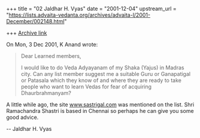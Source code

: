 +++
title = "02 Jaldhar H. Vyas"
date = "2001-12-04"
upstream_url = "https://lists.advaita-vedanta.org/archives/advaita-l/2001-December/002148.html"

+++
[Archive link](https://lists.advaita-vedanta.org/archives/advaita-l/2001-December/002148.html)

On Mon, 3 Dec 2001, K Anand wrote:

> Dear Learned members,
>
> I would like to do Veda Adyayanam of my Shaka (Yajus) in Madras city.
> Can any list member suggest me a suitable Guru or Ganapatigal or
> Patasala which they know of and where they are ready to take people who
> want to learn Vedas for fear of acquiring Dhaurbrahmanyam?
>

A little while ago, the site www.sastrigal.com was mentioned on the list.
Shri  Ramachandra Shastri is based in Chennai so perhaps he can give you
some good advice.


--
Jaldhar H. Vyas <jaldhar at braincells.com>

